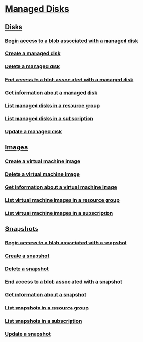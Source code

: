 # [Managed Disks](disks/managed-disks-reference.md)
## [Disks](disks/disks-rest-api.md)
### [Begin access to a blob associated with a managed disk](disks/disks-grant-access.md)
### [Create a managed disk](disks/disks-create-or-update.md)
### [Delete a managed disk](disks/disks-delete.md)
### [End access to a blob associated with a managed disk](disks/disks-revoke-access.md)
### [Get information about a managed disk](disks/disks-get.md)
### [List managed disks in a resource group](disks/disks-list-by-resource-group.md)
### [List managed disks in a subscription](disks/disks-list-by-subscription.md)
### [Update a managed disk](disks/disks-update.md)
## [Images](images/images-rest-api.md)
### [Create a virtual machine image](images/images-create.md)
### [Delete a virtual machine image](images/images-delete.md)
### [Get information about a virtual machine image](images/images-get.md)
### [List virtual machine images in a resource group](images/images-list-by-resource-group.md)
### [List virtual machine images in a subscription](images/images-list-by-subscription.md)
## [Snapshots](snapshots/snapshots-rest-api.md)
### [Begin access to a blob associated with a snapshot](snapshots/snapshots-grant-access.md)
### [Create a snapshot](snapshots/snapshots-create-or-update.md)
### [Delete a snapshot](snapshots/snapshots-delete.md)
### [End access to a blob associated with a snapshot](snapshots/snapshots-revoke-access.md)
### [Get information about a snapshot](snapshots/snapshots-get.md)
### [List snapshots in a resource group](snapshots/snapshots-list-by-resource-group.md)
### [List snapshots in a subscription](snapshots/snapshots-list-by-subscription.md)
### [Update a snapshot](snapshots/snapshots-update.md)
